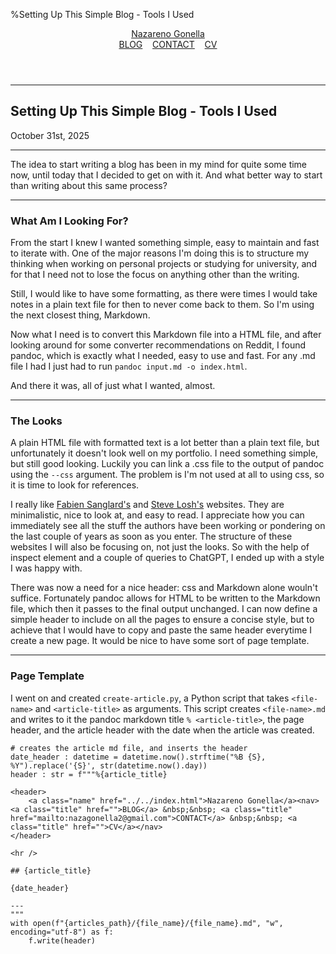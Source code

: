 %Setting Up This Simple Blog - Tools I Used

<header>
    <a class="name" href="../../index.html">Nazareno Gonella</a><nav><a class="title" href="">BLOG</a> &nbsp;&nbsp; <a class="title" href="mailto:nazagonella2@gmail.com">CONTACT</a> &nbsp;&nbsp; <a class="title" href="">CV</a></nav>
</header>

<hr />

## Setting Up This Simple Blog - Tools I Used

October 31st, 2025

---

The idea to start writing a blog has been in my mind for quite some time now, until today that I decided to get on with it. And what better way to start than writing about this same process?

---

### What Am I Looking For?

From the start I knew I wanted something simple, easy to maintain and fast to iterate with. One of the major reasons I'm doing this is to structure my thinking when working on personal projects or studying for university, and for that I need not to lose the focus on anything other than the writing.

Still, I would like to have some formatting, as there were times I would take notes in a plain text file for then to never come back to them. So I'm using the next closest thing, Markdown.

Now what I need is to convert this Markdown file into a HTML file, and after looking around for some converter recommendations on Reddit, I found pandoc, which is exactly what I needed, easy to use and fast. For any .md file I had I just had to run `pandoc input.md -o index.html`.

And there it was, all of just what I wanted, almost.

---

### The Looks

A plain HTML file with formatted text is a lot better than a plain text file, but unfortunately it doesn't look well on my portfolio. I need something simple, but still good looking. Luckily you can link a .css file to the output of pandoc using the `--css` argument. The problem is I'm not used at all to using css, so it is time to look for references.

I really like [Fabien Sanglard's](https://fabiensanglard.net/) and [Steve Losh's](https://stevelosh.com/) websites. They are minimalistic, nice to look at, and easy to read. I appreciate how you can immediately see all the stuff the authors have been working or pondering on the last couple of years as soon as you enter. The structure of these websites I will also be focusing on, not just the looks. So with the help of inspect element and a couple of queries to ChatGPT, I ended up with a style I was happy with.

There was now a need for a nice header: css and Markdown alone wouln't suffice. Fortunately pandoc allows for HTML to be written to the Markdown file, which then it passes to the final output unchanged. I can now define a simple header to include on all the pages to ensure a concise style, but to achieve that I would have to copy and paste the same header everytime I create a new page. It would be nice to have some sort of page template.

---

### Page Template

I went on and created `create-article.py`, a Python script that takes `<file-name>` and `<article-title>` as arguments. This script creates `<file-name>.md` and writes to it the pandoc markdown title `% <article-title>`, the page header, and the article header with the date when the article was created.

```
# creates the article md file, and inserts the header
date_header : datetime = datetime.now().strftime("%B {S}, %Y").replace('{S}', str(datetime.now().day))
header : str = f"""%{article_title}

<header>
    <a class="name" href="../../index.html">Nazareno Gonella</a><nav><a class="title" href="">BLOG</a> &nbsp;&nbsp; <a class="title" href="mailto:nazagonella2@gmail.com">CONTACT</a> &nbsp;&nbsp; <a class="title" href="">CV</a></nav>
</header>

<hr />

## {article_title}

{date_header}

---
"""
with open(f"{articles_path}/{file_name}/{file_name}.md", "w", encoding="utf-8") as f:
    f.write(header)
```
